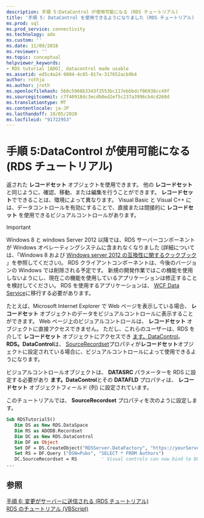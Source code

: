 ```yaml
---
description: 手順 5:DataControl が使用可能になる (RDS チュートリアル)
title: '手順 5: DataControl を使用できるようになりました (RDS チュートリアル) |Microsoft Docs'
ms.prod: sql
ms.prod_service: connectivity
ms.technology: ado
ms.custom: ''
ms.date: 11/09/2018
ms.reviewer: ''
ms.topic: conceptual
helpviewer_keywords:
- RDS tutorial [ADO], datacontrol made usable
ms.assetid: ed5c4a24-9804-4c85-817e-317652acb9b4
author: rothja
ms.author: jroth
ms.openlocfilehash: 560c5968b3343f2553bc117ebbbdcf06938cc49f
ms.sourcegitcommit: c7f40918dc3ecdb0ed2ef5c237a3996cb4cd268d
ms.translationtype: MT
ms.contentlocale: ja-JP
ms.lasthandoff: 10/05/2020
ms.locfileid: "91722953"
---
```

# <a name="step-5-datacontrol-is-made-usable-rds-tutorial"></a>手順 5:DataControl が使用可能になる (RDS チュートリアル)
返された **レコードセット** オブジェクトを使用できます。 他の **レコードセット**と同じように、確認、移動、または編集を行うことができます。 **レコードセット**でできることは、環境によって異なります。 Visual Basic と Visual C++ には、データコントロールを有効にすることで、直接または間接的に **レコードセット** を使用できるビジュアルコントロールがあります。  
  
> [!IMPORTANT]
>  Windows 8 と windows Server 2012 以降では、RDS サーバーコンポーネントが Windows オペレーティングシステムに含まれなくなりました (詳細については、「Windows 8 および [Windows server 2012 の互換性に関するクックブック](https://www.microsoft.com/download/details.aspx?id=27416) 」を参照してください)。 RDS クライアントコンポーネントは、今後のバージョンの Windows では削除される予定です。 新規の開発作業ではこの機能を使用しないようにし、現在この機能を使用しているアプリケーションは修正することを検討してください。 RDS を使用するアプリケーションは、 [WCF Data Service](/dotnet/framework/wcf/)に移行する必要があります。  
  
 たとえば、Microsoft Internet Explorer で Web ページを表示している場合、 **レコードセット** オブジェクトのデータをビジュアルコントロールに表示することができます。 Web ページ上のビジュアルコントロールは、 **レコードセット** オブジェクトに直接アクセスできません。 ただし、これらのユーザーは、RDS を介して **レコードセット** オブジェクトにアクセスでき [ます。DataControl](../../reference/rds-api/datacontrol-object-rds.md)。 **RDS。DataControl**は、 [SourceRecordset](../../reference/rds-api/recordset-sourcerecordset-properties-rds.md)プロパティが**レコードセット**オブジェクトに設定されている場合に、ビジュアルコントロールによって使用できるようになります。  
  
 ビジュアルコントロールオブジェクトは、 **DATASRC** パラメーターを RDS に設定する必要があり **ます。DataControl**とその **DATAFLD** プロパティは、 **レコードセット** オブジェクトフィールド (列) に設定されています。  
  
 このチュートリアルでは、 **SourceRecordset** プロパティを次のように設定します。  
  
```vb
Sub RDSTutorial5()  
   Dim DS as New RDS.DataSpace  
   Dim RS as ADODB.Recordset  
   Dim DC as New RDS.DataControl  
   Dim DF as Object  
   Set DF = DS.CreateObject("RDSServer.DataFactory", "https://yourServer")  
   Set RS = DF.Query ("DSN=Pubs", "SELECT * FROM Authors")  
   DC.SourceRecordset = RS         ' Visual controls can now bind to DC.  
...  
```  
  
## <a name="see-also"></a>参照  
 [手順 6: 変更がサーバーに送信される (RDS チュートリアル)](./step-6-changes-are-sent-to-the-server-rds-tutorial.md)   
 [RDS のチュートリアル (VBScript)](./rds-tutorial-vbscript.md)